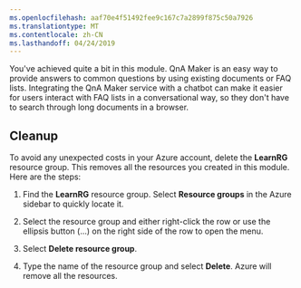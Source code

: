 ```yaml
---
ms.openlocfilehash: aaf70e4f51492fee9c167c7a2899f875c50a7926
ms.translationtype: MT
ms.contentlocale: zh-CN
ms.lasthandoff: 04/24/2019
---
```


You've achieved quite a bit in this module. QnA Maker is an easy way to provide answers to common questions by using existing documents or FAQ lists. Integrating the QnA Maker service with a chatbot can make it easier for users interact with FAQ lists in a conversational way, so they don't have to search through long documents in a browser.

## <a name="cleanup"></a>Cleanup

To avoid any unexpected costs in your Azure account, delete the **LearnRG** resource group. This removes all the resources you created in this module. Here are the steps:

1. Find the **LearnRG** resource group. Select **Resource groups** in the Azure sidebar to quickly locate it.

1. Select the resource group and either right-click the row or use the ellipsis button (...) on the right side of the row to open the menu.

1. Select **Delete resource group**.

1. Type the name of the resource group and select **Delete**. Azure will remove all the resources.